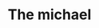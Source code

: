 ---
pid: llg112
title: The michael
location_transcription: At the top of the new comcast center
coordinates: "[-75.168566476628, 39.954744043357]"
zipcode: '19119'
gen_neighborhood: Northwest Philadelphia
neighborhood: Mount Airy
outside_phl: 
age: '16'
age_range: 13-19
instagram: 
image_file_name: llg_112.jpg
proposal_transcription: 
topic: Person,Unknown
topic_summary: 0, 0
type: 2D,Image
keywords_other: face, michael, comcast center, tall building
credit: Laomi Naver
image_labels: 
twitter: 
facebook: 
permalink: "/monuments/llg112/"
layout: item-page
---